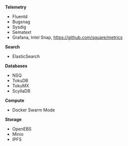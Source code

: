 **Telemetry**

- Fluentd
- Bugsnag
- Sysdig
- Sematext
- Grafana, Intel Snap, https://github.com/square/metrics

**Search**

- ElasticSearch

**Databases**

- NSQ
- TokuDB
- TokuMX
- ScyllaDB

**Compute**

- Docker Swarm Mode

**Storage**

- OpenEBS
- Minio
- IPFS
